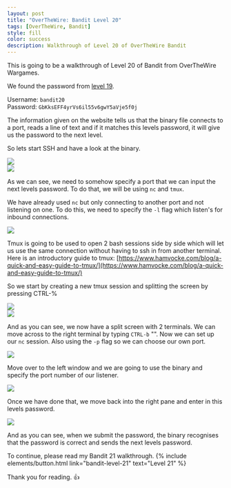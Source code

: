 ```yaml
---
layout: post
title: "OverTheWire: Bandit Level 20"
tags: [OverTheWire, Bandit]
style: fill
color: success
description: Walkthrough of Level 20 of OverTheWire Bandit
---
```


This is going to be a walkthrough of Level 20 of Bandit from OverTheWire Wargames.

We found the password from [level 19](bandit-level-19).

Username: `bandit20`  
Password: `GbKksEFF4yrVs6il55v6gwY5aVje5f0j`

The information given on the website tells us that the binary file connects to a port, reads a line of text and if it matches this levels password, it will give us the password to the next level.

So lets start SSH and have a look at the binary.

![](/assets/posts/OverTheWire/Bandit/Bandit20/picture1.png)  
![](/assets/posts/OverTheWire/Bandit/Bandit20/picture2.png)

As we can see, we need to somehow specify a port that we can input the next levels password. To do that, we will be using `nc` and `tmux`.

 We have already used `nc` but only connecting to another port and not listening on one. To do this, we need to specify the `-l` flag which listen's for inbound connections.

![](/assets/posts/OverTheWire/Bandit/Bandit20/picture3.png)

Tmux is going to be used to open 2 bash sessions side by side which will let us use the same connection without having to ssh in from another terminal. Here is an introductory guide to tmux: [https://www.hamvocke.com/blog/a-quick-and-easy-guide-to-tmux/](https://www.hamvocke.com/blog/a-quick-and-easy-guide-to-tmux/)

So we start by creating a new tmux session and splitting the screen by pressing CTRL-%

![](/assets/posts/OverTheWire/Bandit/Bandit20/picture4.png)  
![](/assets/posts/OverTheWire/Bandit/Bandit20/picture5.png)

And as you can see, we now have a split screen with 2 terminals. We can move across to the right terminal by typing `CTRL-b` "<right arrow>". Now we can set up our `nc` session. Also using the `-p` flag so we can choose our own port.

![](/assets/posts/OverTheWire/Bandit/Bandit20/picture6.png)

Move over to the left window and we are going to use the binary and specify the port number of our listener.

![](/assets/posts/OverTheWire/Bandit/Bandit20/picture7.png)

Once we have done that, we move back into the right pane and enter in this levels password.

![](/assets/posts/OverTheWire/Bandit/Bandit20/picture8.png)

And as you can see, when we submit the password, the binary recognises that the password is correct and sends the next levels password.

To continue, please read my Bandit 21 walkthrough. {% include elements/button.html link="bandit-level-21" text="Level 21" %}

Thank you for reading. :+1: